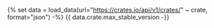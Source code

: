 {% set data = load_data(url="https://crates.io/api/v1/crates/" ~ crate, format="json") -%}
{{ data.crate.max_stable_version -}}
